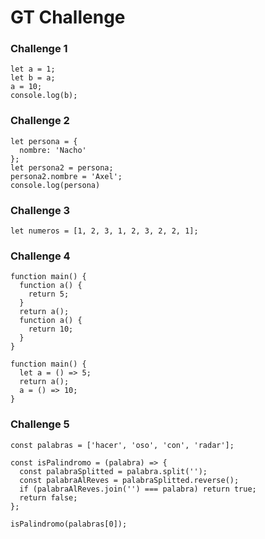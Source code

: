 # GT Challenge

### Challenge 1

```
let a = 1;
let b = a;
a = 10;
console.log(b);
```

### Challenge 2

```
let persona = {
  nombre: 'Nacho'
};
let persona2 = persona;
persona2.nombre = 'Axel';
console.log(persona)
```

### Challenge 3

```
let numeros = [1, 2, 3, 1, 2, 3, 2, 2, 1];
```

### Challenge 4

```
function main() {
  function a() {
    return 5;
  }
  return a();
  function a() {
    return 10;
  }
}

function main() {
  let a = () => 5;
  return a();
  a = () => 10;
}
```

### Challenge 5

```
const palabras = ['hacer', 'oso', 'con', 'radar'];

const isPalindromo = (palabra) => {
  const palabraSplitted = palabra.split('');
  const palabraAlReves = palabraSplitted.reverse();
  if (palabraAlReves.join('') === palabra) return true;
  return false;
};

isPalindromo(palabras[0]);
```
